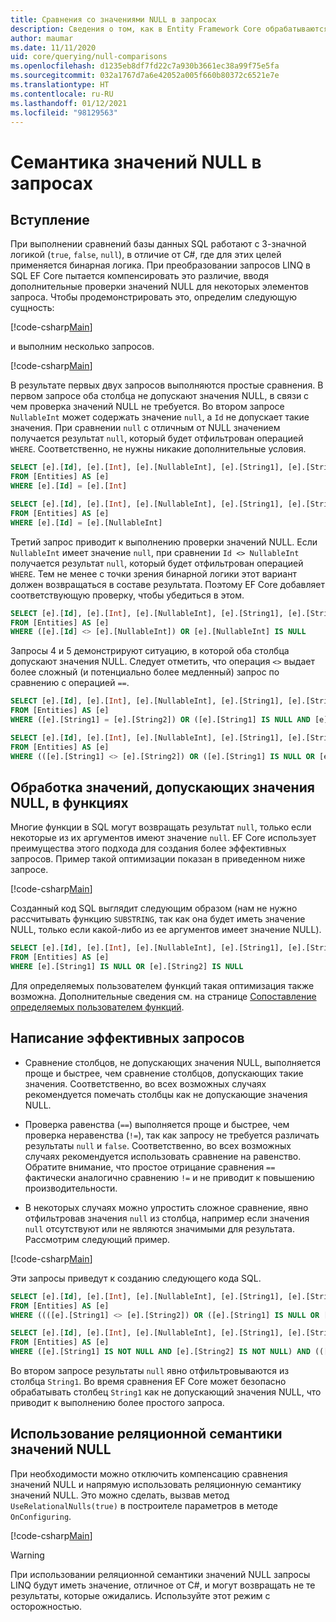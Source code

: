 ```yaml
---
title: Сравнения со значениями NULL в запросах
description: Сведения о том, как в Entity Framework Core обрабатываются сравнения со значениями NULL в запросах
author: maumar
ms.date: 11/11/2020
uid: core/querying/null-comparisons
ms.openlocfilehash: d1235eb8df7fd22c7a930b3661ec38a99f75e5fa
ms.sourcegitcommit: 032a1767d7a6e42052a005f660b80372c6521e7e
ms.translationtype: HT
ms.contentlocale: ru-RU
ms.lasthandoff: 01/12/2021
ms.locfileid: "98129563"
---
```

# <a name="query-null-semantics"></a>Семантика значений NULL в запросах

## <a name="introduction"></a>Вступление

При выполнении сравнений базы данных SQL работают с 3-значной логикой (`true`, `false`, `null`), в отличие от C#, где для этих целей применяется бинарная логика. При преобразовании запросов LINQ в SQL EF Core пытается компенсировать это различие, вводя дополнительные проверки значений NULL для некоторых элементов запроса.
Чтобы продемонстрировать это, определим следующую сущность:

[!code-csharp[Main](../../../samples/core/Querying/NullSemantics/NullSemanticsEntity.cs#Entity)]

и выполним несколько запросов.

[!code-csharp[Main](../../../samples/core/Querying/NullSemantics/Program.cs#BasicExamples)]

В результате первых двух запросов выполняются простые сравнения. В первом запросе оба столбца не допускают значения NULL, в связи с чем проверка значений NULL не требуется. Во втором запросе `NullableInt` может содержать значение `null`, а `Id` не допускает такие значения. При сравнении `null` с отличным от NULL значением получается результат `null`, который будет отфильтрован операцией `WHERE`. Соответственно, не нужны никакие дополнительные условия.

```sql
SELECT [e].[Id], [e].[Int], [e].[NullableInt], [e].[String1], [e].[String2]
FROM [Entities] AS [e]
WHERE [e].[Id] = [e].[Int]

SELECT [e].[Id], [e].[Int], [e].[NullableInt], [e].[String1], [e].[String2]
FROM [Entities] AS [e]
WHERE [e].[Id] = [e].[NullableInt]
```

Третий запрос приводит к выполнению проверки значений NULL. Если `NullableInt` имеет значение `null`, при сравнении `Id <> NullableInt` получается результат `null`, который будет отфильтрован операцией `WHERE`. Тем не менее с точки зрения бинарной логики этот вариант должен возвращаться в составе результата. Поэтому EF Core добавляет соответствующую проверку, чтобы убедиться в этом.

```sql
SELECT [e].[Id], [e].[Int], [e].[NullableInt], [e].[String1], [e].[String2]
FROM [Entities] AS [e]
WHERE ([e].[Id] <> [e].[NullableInt]) OR [e].[NullableInt] IS NULL
```

Запросы 4 и 5 демонстрируют ситуацию, в которой оба столбца допускают значения NULL. Следует отметить, что операция `<>` выдает более сложный (и потенциально более медленный) запрос по сравнению с операцией `==`.

```sql
SELECT [e].[Id], [e].[Int], [e].[NullableInt], [e].[String1], [e].[String2]
FROM [Entities] AS [e]
WHERE ([e].[String1] = [e].[String2]) OR ([e].[String1] IS NULL AND [e].[String2] IS NULL)

SELECT [e].[Id], [e].[Int], [e].[NullableInt], [e].[String1], [e].[String2]
FROM [Entities] AS [e]
WHERE (([e].[String1] <> [e].[String2]) OR ([e].[String1] IS NULL OR [e].[String2] IS NULL)) AND ([e].[String1] IS NOT NULL OR [e].[String2] IS NOT NULL)
```

## <a name="treatment-of-nullable-values-in-functions"></a>Обработка значений, допускающих значения NULL, в функциях

Многие функции в SQL могут возвращать результат `null`, только если некоторые из их аргументов имеют значение `null`. EF Core использует преимущества этого подхода для создания более эффективных запросов.
Пример такой оптимизации показан в приведенном ниже запросе.

[!code-csharp[Main](../../../samples/core/Querying/NullSemantics/Program.cs#Functions)]

Созданный код SQL выглядит следующим образом (нам не нужно рассчитывать функцию `SUBSTRING`, так как она будет иметь значение NULL, только если какой-либо из ее аргументов имеет значение NULL).

```sql
SELECT [e].[Id], [e].[Int], [e].[NullableInt], [e].[String1], [e].[String2]
FROM [Entities] AS [e]
WHERE [e].[String1] IS NULL OR [e].[String2] IS NULL
```

Для определяемых пользователем функций такая оптимизация также возможна. Дополнительные сведения см. на странице [Сопоставление определяемых пользователем функций](xref:core/querying/user-defined-function-mapping#configuring-nullability-of-user-defined-function-based-on-its-arguments).

## <a name="writing-performant-queries"></a>Написание эффективных запросов

- Сравнение столбцов, не допускающих значения NULL, выполняется проще и быстрее, чем сравнение столбцов, допускающих такие значения. Соответственно, во всех возможных случаях рекомендуется помечать столбцы как не допускающие значения NULL.

- Проверка равенства (`==`) выполняется проще и быстрее, чем проверка неравенства (`!=`), так как запросу не требуется различать результаты `null` и `false`. Соответственно, во всех возможных случаях рекомендуется использовать сравнение на равенство. Обратите внимание, что простое отрицание сравнения `==` фактически аналогично сравнению `!=` и не приводит к повышению производительности.

- В некоторых случаях можно упростить сложное сравнение, явно отфильтровав значения `null` из столбца, например если значения `null` отсутствуют или не являются значимыми для результата. Рассмотрим следующий пример.

[!code-csharp[Main](../../../samples/core/Querying/NullSemantics/Program.cs#ManualOptimization)]

Эти запросы приведут к созданию следующего кода SQL.

```sql
SELECT [e].[Id], [e].[Int], [e].[NullableInt], [e].[String1], [e].[String2]
FROM [Entities] AS [e]
WHERE ((([e].[String1] <> [e].[String2]) OR ([e].[String1] IS NULL OR [e].[String2] IS NULL)) AND ([e].[String1] IS NOT NULL OR [e].[String2] IS NOT NULL)) OR ((CAST(LEN([e].[String1]) AS int) = CAST(LEN([e].[String2]) AS int)) OR ([e].[String1] IS NULL AND [e].[String2] IS NULL))

SELECT [e].[Id], [e].[Int], [e].[NullableInt], [e].[String1], [e].[String2]
FROM [Entities] AS [e]
WHERE ([e].[String1] IS NOT NULL AND [e].[String2] IS NOT NULL) AND (([e].[String1] <> [e].[String2]) OR (CAST(LEN([e].[String1]) AS int) = CAST(LEN([e].[String2]) AS int)))
```

Во втором запросе результаты `null` явно отфильтровываются из столбца `String1`. Во время сравнения EF Core может безопасно обрабатывать столбец `String1` как не допускающий значения NULL, что приводит к выполнению более простого запроса.

## <a name="using-relational-null-semantics"></a>Использование реляционной семантики значений NULL

При необходимости можно отключить компенсацию сравнения значений NULL и напрямую использовать реляционную семантику значений NULL. Это можно сделать, вызвав метод `UseRelationalNulls(true)` в построителе параметров в методе `OnConfiguring`.

[!code-csharp[Main](../../../samples/core/Querying/NullSemantics/NullSemanticsContext.cs#UseRelationalNulls)]

> [!WARNING]
> При использовании реляционной семантики значений NULL запросы LINQ будут иметь значение, отличное от C#, и могут возвращать не те результаты, которые ожидались. Используйте этот режим с осторожностью.
